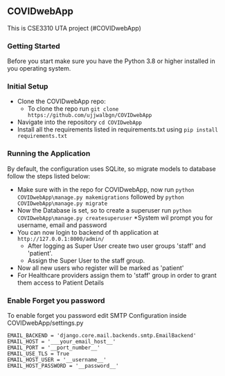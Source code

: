 ## COVIDwebApp 
This is CSE3310 UTA project (#COVIDwebApp)

### Getting Started
Before you start make sure you have the Python 3.8 or higher installed in you operating system.<br/>

### Initial Setup 
* Clone the COVIDwebApp repo:
    * To clone the repo run ```git clone https://github.com/ujjwalbgn/COVIDwebApp ```
* Navigate into the repository  ```cd COVIDwebApp```
* Install all the requirements listed in requirements.txt using ```pip install requirements.txt ```      


### Running the Application
By default, the configuration uses SQLite, so migrate models to database follow the steps listed below: <br/>
 * Make sure with in the repo for COVIDwebApp, now run ```python COVIDwebApp\manage.py makemigrations``` followed by ```python COVIDwebApp\manage.py migrate```
 * Now the Database is set, so to create a superuser run ```python COVIDwebApp\manage.py createsuperuser```
    *System wil prompt you for username, email and password
 * You can now login to backend of th application at ```http://127.0.0.1:8000/admin/``` 
    * After logging as Super User create two user groups 'staff' and 'patient'.
    * Assign the Super User to the staff group. 
 * Now all new users who register will be marked as 'patient'
 * For Healthcare providers assign them to 'staff' group in order to grant them access to Patient Details
 
 
### Enable Forget you password
To enable forget you password edit SMTP Configuration inside COVIDwebApp/settings.py           

```
EMAIL_BACKEND = 'django.core.mail.backends.smtp.EmailBackend'
EMAIL_HOST = '___your_email_host__'
EMAIL_PORT = '__port_number__'
EMAIL_USE_TLS = True
EMAIL_HOST_USER = '__username__'
EMAIL_HOST_PASSWORD = '__password__'

```